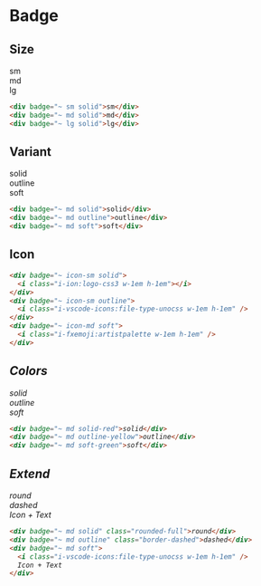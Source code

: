 # Badge

## Size

<div badge="~ sm solid">sm</div>
<div badge="~ md solid">md</div>
<div badge="~ lg solid">lg</div>

```html
<div badge="~ sm solid">sm</div>
<div badge="~ md solid">md</div>
<div badge="~ lg solid">lg</div>
```

## Variant

<div badge="~ md solid">solid</div>
<div badge="~ md outline">outline</div>
<div badge="~ md soft">soft</div>

```html
<div badge="~ md solid">solid</div>
<div badge="~ md outline">outline</div>
<div badge="~ md soft">soft</div>
```

## Icon

<div badge="~ icon-sm solid">
  <i class="i-ion:logo-css3 w-1em h-1em"></i>
</div>
<div badge="~ icon-sm outline">
  <i class="i-vscode-icons:file-type-unocss w-1em h-1em" />
</div>
<div badge="~ icon-md soft">
  <i class="i-fxemoji:artistpalette w-1em h-1em" />
</div>

```html
<div badge="~ icon-sm solid">
  <i class="i-ion:logo-css3 w-1em h-1em"></i>
</div>
<div badge="~ icon-sm outline">
  <i class="i-vscode-icons:file-type-unocss w-1em h-1em" />
</div>
<div badge="~ icon-md soft">
  <i class="i-fxemoji:artistpalette w-1em h-1em" />
</div>
```

## Colors

<div badge="~ md solid-red">solid</div>
<div badge="~ md outline-yellow">outline</div>
<div badge="~ md soft-green">soft</div>

```html
<div badge="~ md solid-red">solid</div>
<div badge="~ md outline-yellow">outline</div>
<div badge="~ md soft-green">soft</div>
```

## Extend

<div badge="~ md solid" class="rounded-full">round</div>
<div badge="~ md outline" class="border-dashed">dashed</div>
<div badge="~ md soft">
<i class="i-vscode-icons:file-type-unocss w-1em h-1em" />
Icon + Text
</div>

```html
<div badge="~ md solid" class="rounded-full">round</div>
<div badge="~ md outline" class="border-dashed">dashed</div>
<div badge="~ md soft">
  <i class="i-vscode-icons:file-type-unocss w-1em h-1em" />
  Icon + Text
</div>
```
